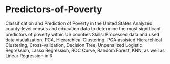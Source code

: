 # Predictors-of-Poverty
Classification and Prediction of Poverty in the United States
Analyzed county‑level census and education data to determine the most significant predictors of poverty within US counties
Skills: Processed data and used data visualization, PCA, Hierarchical Clustering, PCA‑assisted Hierarchical Clustering, Cross‑validation, 
  Decision Tree, Unpenalized Logistic Regression, Lasso Regression, ROC Curve, Random Forest, KNN, as well as Linear Regression in R
